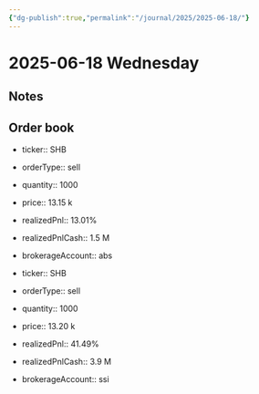 ```yaml
---
{"dg-publish":true,"permalink":"/journal/2025/2025-06-18/"}
---
```


# 2025-06-18 Wednesday

## Notes

## Order book

- ticker:: SHB
- orderType:: sell
- quantity:: 1000
- price:: 13.15 k
- realizedPnl:: 13.01%
- realizedPnlCash:: 1.5 M
- brokerageAccount:: abs

- ticker:: SHB
- orderType:: sell
- quantity:: 1000
- price:: 13.20 k
- realizedPnl:: 41.49%
- realizedPnlCash:: 3.9 M
- brokerageAccount:: ssi